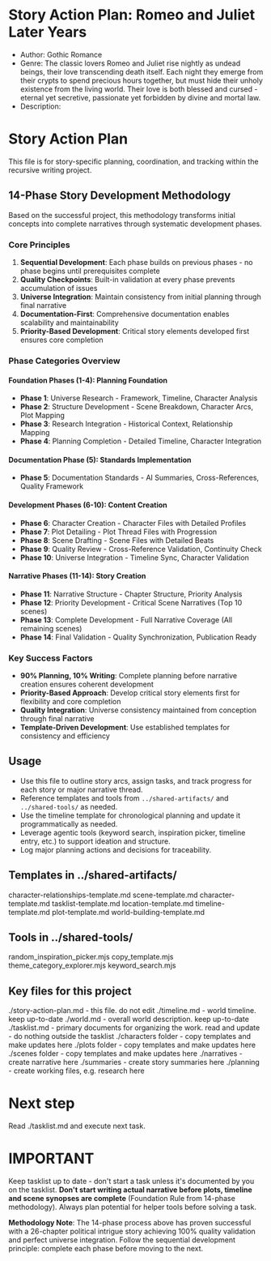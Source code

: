 # Story Action Plan: Romeo and Juliet Later Years

- Author: Gothic Romance
- Genre: The classic lovers Romeo and Juliet rise nightly as undead beings, their love transcending death itself. Each night they emerge from their crypts to spend precious hours together, but must hide their unholy existence from the living world. Their love is both blessed and cursed - eternal yet secretive, passionate yet forbidden by divine and mortal law.
- Description: 

# Story Action Plan

This file is for story-specific planning, coordination, and tracking within the recursive writing project.

## 14-Phase Story Development Methodology

Based on the successful project, this methodology transforms initial concepts into complete narratives through systematic development phases.

### Core Principles
1. **Sequential Development**: Each phase builds on previous phases - no phase begins until prerequisites complete
2. **Quality Checkpoints**: Built-in validation at every phase prevents accumulation of issues
3. **Universe Integration**: Maintain consistency from initial planning through final narrative
4. **Documentation-First**: Comprehensive documentation enables scalability and maintainability
5. **Priority-Based Development**: Critical story elements developed first ensures core completion

### Phase Categories Overview

#### Foundation Phases (1-4): Planning Foundation
- **Phase 1**: Universe Research - Framework, Timeline, Character Analysis
- **Phase 2**: Structure Development - Scene Breakdown, Character Arcs, Plot Mapping
- **Phase 3**: Research Integration - Historical Context, Relationship Mapping
- **Phase 4**: Planning Completion - Detailed Timeline, Character Integration

#### Documentation Phase (5): Standards Implementation
- **Phase 5**: Documentation Standards - AI Summaries, Cross-References, Quality Framework

#### Development Phases (6-10): Content Creation
- **Phase 6**: Character Creation - Character Files with Detailed Profiles
- **Phase 7**: Plot Detailing - Plot Thread Files with Progression
- **Phase 8**: Scene Drafting - Scene Files with Detailed Beats
- **Phase 9**: Quality Review - Cross-Reference Validation, Continuity Check
- **Phase 10**: Universe Integration - Timeline Sync, Character Validation

#### Narrative Phases (11-14): Story Creation
- **Phase 11**: Narrative Structure - Chapter Structure, Priority Analysis
- **Phase 12**: Priority Development - Critical Scene Narratives (Top 10 scenes)
- **Phase 13**: Complete Development - Full Narrative Coverage (All remaining scenes)
- **Phase 14**: Final Validation - Quality Synchronization, Publication Ready

### Key Success Factors
- **90% Planning, 10% Writing**: Complete planning before narrative creation ensures coherent development
- **Priority-Based Approach**: Develop critical story elements first for flexibility and core completion
- **Quality Integration**: Universe consistency maintained from conception through final narrative
- **Template-Driven Development**: Use established templates for consistency and efficiency


## Usage
- Use this file to outline story arcs, assign tasks, and track progress for each story or major narrative thread.
- Reference templates and tools from `../shared-artifacts/` and `../shared-tools/` as needed. 
- Use the timeline template for chronological planning and update it programmatically as needed.
- Leverage agentic tools (keyword search, inspiration picker, timeline entry, etc.) to support ideation and structure.
- Log major planning actions and decisions for traceability.

## Templates in ../shared-artifacts/

character-relationships-template.md     scene-template.md
character-template.md                   tasklist-template.md
location-template.md                    timeline-template.md
plot-template.md                        world-building-template.md

## Tools in ../shared-tools/

random_inspiration_picker.mjs
copy_template.mjs
theme_category_explorer.mjs
keyword_search.mjs

## Key files for this project

./story-action-plan.md - this file. do not edit
./timeline.md - world timeline. keep up-to-date
./world.md - overall world description. keep up-to-date
./tasklist.md - primary documents for organizing the work. read and update - do nothing outside the tasklist
./characters folder - copy templates and make updates here
./plots folder - copy templates and make updates here
./scenes folder - copy templates and make updates here
./narratives - create narrative here
./summaries - create story summaries here
./planning - create working files, e.g. research here

# Next step

Read ./tasklist.md and execute next task.

# IMPORTANT

Keep tasklist up to date - don't start a task unless it's documented by you on the tasklist.
**Don't start writing actual narrative before plots, timeline and scene synopses are complete** (Foundation Rule from 14-phase methodology).
Always plan potential for helper tools before solving a task.

**Methodology Note**: The 14-phase process above has proven successful with a 26-chapter political intrigue story achieving 100% quality validation and perfect universe integration. Follow the sequential development principle: complete each phase before moving to the next.